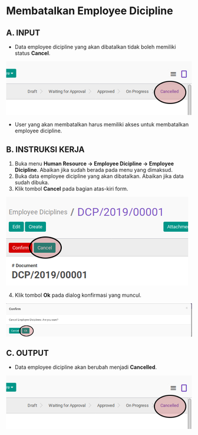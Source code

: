 # Membatalkan Employee Dicipline

## A. INPUT

* Data employee dicipline yang akan dibatalkan tidak boleh memiliki status **Cancel**.

![](../../img/employee-dicipline/status-cancel.png)

* User yang akan membatalkan harus memiliki akses untuk membatalkan employee dicipline.

## B. INSTRUKSI KERJA

1. Buka menu **Human Resource -> Employee Dicipline -> Employee Dicipline**. Abaikan jika sudah berada pada menu yang dimaksud.
2. Buka data employee dicipline yang akan dibatalkan. Abaikan jika data sudah dibuka.
3. Klik tombol **Cancel** pada bagian atas-kiri form.

![](../../img/employee-dicipline/tombol-cancel.png)

4. Klik tombol **Ok** pada dialog konfirmasi yang muncul.

![](../../img/employee-dicipline/tombol-ok-cancel.png)

## C. OUTPUT

* Data employee dicipline akan berubah menjadi **Cancelled**.

![](../../img/employee-dicipline/status-cancel.png)
